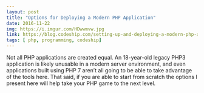 ```yaml
---
layout: post
title: "Options for Deploying a Modern PHP Application"
date: 2016-11-22
img: https://i.imgur.com/HDwwmvw.jpg
link: https://blog.codeship.com/setting-up-and-deploying-a-modern-php-application/
tags: [ php, programming, codeship]
---
```

Not all PHP applications are created equal. An 18-year-old legacy PHP3 application is likely unusable in a modern server environment, and even applications built using PHP 7 aren’t all going to be able to take advantage of the tools here. That said, if you are able to start from scratch the options I present here will help take your PHP game to the next level.
